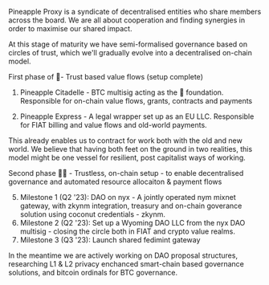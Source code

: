 Pineapple Proxy is a syndicate of decentralised entities who share members across the board.
We are all about cooperation and finding synergies in order to maximise our shared impact.

At this stage of maturity we have semi-formalised governance based on circles of trust, which we'll gradually evolve into a decentralised on-chain model.


First phase of 🍍- Trust based value flows (setup complete)

1) Pineapple Citadelle - BTC multisig acting as the 🍍 foundation. 
Responsible for on-chain value flows, grants, contracts and payments

2) Pineapple Express - A legal wrapper set up as an EU LLC.
Responsible for FIAT billing and value flows and old-world payments.

This already enables us to contract for work both with the old and new world. We believe that having both feet on the ground in two realities, this model might be one vessel for resilient, post capitalist ways of working.

Second phase 🍍🍍 - Trustless, on-chain setup - to enable decentralised governance and automated resource allocaiton & payment flows

5) Milestone 1 (Q2 '23): DAO on nyx - A jointly operated nym mixnet gateway, with zkynm integration, treasury and on-chain goverance solution using coconut credentials - zkynm.
6) Milestone 2 (Q2 '23): Set up a Wyoming DAO LLC from the nyx DAO multisig - closing the circle both in FIAT and crypto value realms. 
7) Milestone 3 (Q3 '23): Launch shared fedimint gateway

In the meantime we are actively working on DAO proposal structures, researching L1 & L2 privacy enchanced smart-chain based governance solutions, and bitcoin ordinals for BTC governance. 

